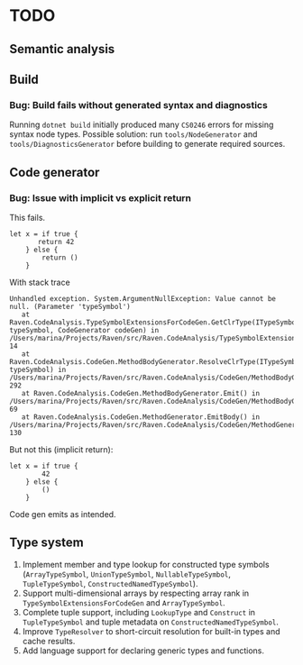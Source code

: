 # TODO

## Semantic analysis

## Build

### Bug: Build fails without generated syntax and diagnostics
Running `dotnet build` initially produced many `CS0246` errors for missing syntax node types.
Possible solution: run `tools/NodeGenerator` and `tools/DiagnosticsGenerator` before building to generate required sources.

## Code generator
### Bug: Issue with implicit vs explicit return

This fails.

```raven
let x = if true {
       return 42
    } else {
        return ()
    }
```

With stack trace

```
Unhandled exception. System.ArgumentNullException: Value cannot be null. (Parameter 'typeSymbol')
   at Raven.CodeAnalysis.TypeSymbolExtensionsForCodeGen.GetClrType(ITypeSymbol typeSymbol, CodeGenerator codeGen) in /Users/marina/Projects/Raven/src/Raven.CodeAnalysis/TypeSymbolExtensionsForCodeGen.cs:line 14
   at Raven.CodeAnalysis.CodeGen.MethodBodyGenerator.ResolveClrType(ITypeSymbol typeSymbol) in /Users/marina/Projects/Raven/src/Raven.CodeAnalysis/CodeGen/MethodBodyGenerator.cs:line 292
   at Raven.CodeAnalysis.CodeGen.MethodBodyGenerator.Emit() in /Users/marina/Projects/Raven/src/Raven.CodeAnalysis/CodeGen/MethodBodyGenerator.cs:line 69
   at Raven.CodeAnalysis.CodeGen.MethodGenerator.EmitBody() in /Users/marina/Projects/Raven/src/Raven.CodeAnalysis/CodeGen/MethodGenerator.cs:line 130
```

But not this (implicit return):

```raven
let x = if true {
        42
    } else {
        ()
    }
```

Code gen emits as intended.

## Type system
1. Implement member and type lookup for constructed type symbols (`ArrayTypeSymbol`, `UnionTypeSymbol`, `NullableTypeSymbol`, `TupleTypeSymbol`, `ConstructedNamedTypeSymbol`).
2. Support multi-dimensional arrays by respecting array rank in `TypeSymbolExtensionsForCodeGen` and `ArrayTypeSymbol`.
3. Complete tuple support, including `LookupType` and `Construct` in `TupleTypeSymbol` and tuple metadata on `ConstructedNamedTypeSymbol`.
4. Improve `TypeResolver` to short-circuit resolution for built-in types and cache results.
5. Add language support for declaring generic types and functions.
